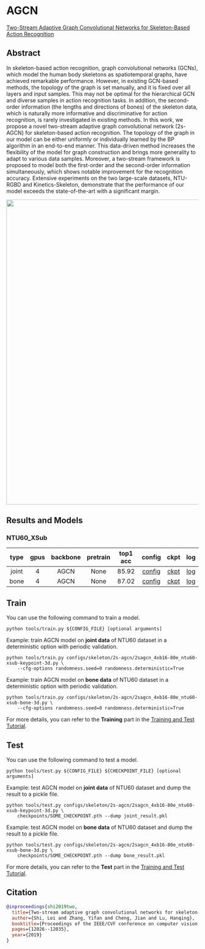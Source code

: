 # AGCN

[Two-Stream Adaptive Graph Convolutional Networks for Skeleton-Based Action Recognition](https://openaccess.thecvf.com/content_CVPR_2019/html/Shi_Two-Stream_Adaptive_Graph_Convolutional_Networks_for_Skeleton-Based_Action_Recognition_CVPR_2019_paper.html)

<!-- [ALGORITHM] -->

## Abstract

<!-- [ABSTRACT] -->

In skeleton-based action recognition, graph convolutional networks (GCNs), which model the human body skeletons as spatiotemporal graphs, have achieved remarkable performance. However, in existing GCN-based methods, the topology of the graph is set manually, and it is fixed over all layers and input samples. This may not be optimal for the hierarchical GCN and diverse samples in action recognition tasks. In addition, the second-order information (the lengths and directions of bones) of the skeleton data, which is naturally more informative and discriminative for action recognition, is rarely investigated in existing methods. In this work, we propose a novel two-stream adaptive graph convolutional network (2s-AGCN) for skeleton-based action recognition. The topology of the graph in our model can be either uniformly or individually learned by the BP algorithm in an end-to-end manner. This data-driven method increases the flexibility of the model for graph construction and brings more generality to adapt to various data samples. Moreover, a two-stream framework is proposed to model both the first-order and the second-order information simultaneously, which shows notable improvement for the recognition accuracy. Extensive experiments on the two large-scale datasets, NTU-RGBD and Kinetics-Skeleton, demonstrate that the performance of our model exceeds the state-of-the-art with a significant margin.

<!-- [IMAGE] -->

<div align=center>
<img src="https://user-images.githubusercontent.com/30782254/143212681-a676d7a0-e92b-4a8a-ad8c-c5826eb58019.png" width="800"/>
</div>

## Results and Models

### NTU60_XSub

| type  | gpus | backbone | pretrain |top1 acc |                    config                      |                     ckpt                      |                     log                      |
| :---: | :--: | :------: | :---:|:------: | :---------------------------------------------: | :-------------------------------------------: | :------------------------------------------: |
| joint |  4   |   AGCN   | None | 85.92   | [config](/configs/skeleton/2s-agcn/2sagcn_4xb16-80e_ntu60-xsub-keypoint-3d.py) | [ckpt](https://download.openmmlab.com/mmaction/v1.0/skeleton/2s-agcn/2sagcn_4xb16-80e_ntu60-xsub-keypoint-3d/2sagcn_4xb16-80e_ntu60-xsub-keypoint-3d_20220918-3108f53f.pth) | [log](https://download.openmmlab.com/mmaction/v1.0/skeleton/2s-agcn/2sagcn_4xb16-80e_ntu60-xsub-keypoint-3d/2sagcn_4xb16-80e_ntu60-xsub-keypoint-3d.log) |
| bone  |  4   |   AGCN   |  None | 87.02   | [config](/configs/skeleton/2s-agcn/2sagcn_4xb16-80e_ntu60-xsub-bone-3d.py) | [ckpt](https://download.openmmlab.com/mmaction/v1.0/skeleton/2s-agcn/2sagcn_4xb16-80e_ntu60-xsub-bone-3d/2sagcn_4xb16-80e_ntu60-xsub-bone-3d_20220918-46a76b9b.pth) | [log](https://download.openmmlab.com/mmaction/v1.0/skeleton/2s-agcn/2sagcn_4xb16-80e_ntu60-xsub-bone-3d/2sagcn_4xb16-80e_ntu60-xsub-bone-3d.log) |

## Train

You can use the following command to train a model.

```shell
python tools/train.py ${CONFIG_FILE} [optional arguments]
```

Example: train AGCN model on **joint data** of NTU60 dataset in a deterministic option with periodic validation.

```shell
python tools/train.py configs/skeleton/2s-agcn/2sagcn_4xb16-80e_ntu60-xsub-keypoint-3d.py \
    --cfg-options randomness.seed=0 randomness.deterministic=True
```

Example: train AGCN model on **bone data** of NTU60 dataset in a deterministic option with periodic validation.

```shell
python tools/train.py configs/skeleton/2s-agcn/2sagcn_4xb16-80e_ntu60-xsub-bone-3d.py \
    --cfg-options randomness.seed=0 randomness.deterministic=True
```

For more details, you can refer to the **Training** part in the [Training and Test Tutorial](/docs/en/user_guides/4_train_test.md).

## Test

You can use the following command to test a model.

```shell
python tools/test.py ${CONFIG_FILE} ${CHECKPOINT_FILE} [optional arguments]
```

Example: test AGCN model on **joint data** of NTU60 dataset and dump the result to a pickle file.

```shell
python tools/test.py configs/skeleton/2s-agcn/2sagcn_4xb16-80e_ntu60-xsub-keypoint-3d.py \
    checkpoints/SOME_CHECKPOINT.pth --dump joint_result.pkl
```

Example: test AGCN model on **bone data** of NTU60 dataset and dump the result to a pickle file.

```shell
python tools/test.py configs/skeleton/2s-agcn/2sagcn_4xb16-80e_ntu60-xsub-bone-3d.py \
    checkpoints/SOME_CHECKPOINT.pth --dump bone_result.pkl
```

For more details, you can refer to the **Test** part in the [Training and Test Tutorial](/docs/en/user_guides/4_train_test.md).

## Citation

```BibTeX
@inproceedings{shi2019two,
  title={Two-stream adaptive graph convolutional networks for skeleton-based action recognition},
  author={Shi, Lei and Zhang, Yifan and Cheng, Jian and Lu, Hanqing},
  booktitle={Proceedings of the IEEE/CVF conference on computer vision and pattern recognition},
  pages={12026--12035},
  year={2019}
}
```
